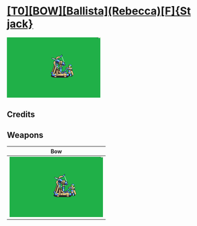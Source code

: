 # [\[T0\]\[BOW\]\[Ballista\]\(Rebecca\)\[F\]{St jack}](./)

<img src="./5.%20Bow%20(Ballista)/Bow_000.png" alt="[T0][BOW][Ballista](Rebecca)[F]{St jack} standing" />

## Credits



## Weapons


|Bow |
|  :---: |
| <img alt="Bow animation" src="./5.%20Bow%20(Ballista)/Bow.gif" /> |
